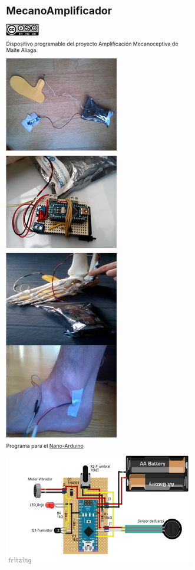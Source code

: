 # MecanoAmplificador
<a href="" target="_blank"><img width="88" height="31" border="0" align="center" src="img/88x31.png "/></a>

Dispositivo programable del proyecto Amplificación Mecanoceptiva de Maite Aliaga.

<a href="" target="_blank"><img width="300" height="250" border="0" align="center" src="img/sistemaCompleto.jpg "/></a>

<a href="" target="_blank"><img width="300" height="250" border="0" align="center" src="img/foto02.jpg "/></a>

<a href="" target="_blank"><img width="300" height="250" border="0" align="center" src="img/esqueleto.jpg "/></a>
<a href="" target="_blank"><img width="300" height="250" border="0" align="center" src="img/pie.jpg "/></a>

Programa para el [Nano-Arduino](https://github.com/leobotmanuel/MecanoAmplificador/blob/master/software/mecanoAmplificador.ino)

<a href="" target="_blank"><img width="500" height="300" border="0" align="center" src="img/Esquema01.png  "/></a>

